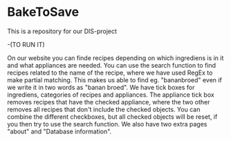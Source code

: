 # BakeToSave
 This is a repository for our DIS-project

-(TO RUN IT)

 On our website you can finde recipes depending on which ingrediens is in it and what appliances are needed.
 You can use the search function to find recipes related to the name of the recipe, where we have used RegEx to make partial matching. This makes us able to find eg. "bananbroed" even if we write it in two words as "banan broed".
 We have tick boxes for ingrediens, categories of recipes and appliances. The appliance tick box removes recipes that have the checked appliance, where the two other removes all recipes that don't include the checked objects. You can combine the different checkboxes, but all checked objects will be reset, if you then try to use the search function.
 We also have two extra pages "about" and "Database information".
